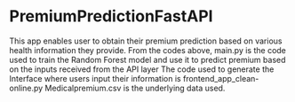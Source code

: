 # PremiumPredictionFastAPI
This app enables user to obtain their premium prediction based on various health information they provide.
From the codes above, main.py is the code used to train the Random Forest model and use it to predict premium based on the inputs received from the API layer
The code used to generate the Interface where users input their information is frontend_app_clean-online.py
Medicalpremium.csv is the underlying data used.
